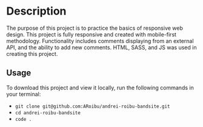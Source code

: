 # Description

The purpose of this project is to practice the basics of responsive web design.
This project is fully responsive and created with mobile-first methodology.
Functionality includes comments displaying from an external API, and the ability to add new comments.
HTML, SASS, and JS was used in creating this project.

## Usage

To download this project and view it locally, run the following commands in your terminal:

- `git clone git@github.com:ARoibu/andrei-roibu-bandsite.git`
- `cd andrei-roibu-bandsite`
- `code .`
